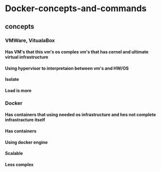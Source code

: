 # Docker-concepts-and-commands
## concepts
### VMWare, VitualaBox 
#### Has VM's that this vm's os comples vm's that has cernel and ultimate virtual infrastructure
#### Using hypervisor to interpretaion between vm's and HW/OS 
#### Isolate
#### Load is more

### Docker
#### Has containers that using needed os infrastructure and hes not complete infrastracture itself
#### Has containers
#### Using docker engine
#### Scalable
#### Less complex
####  
